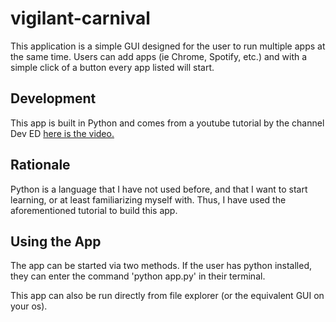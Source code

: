 # vigilant-carnival

This application is a simple GUI designed for the user to run multiple apps at the same time. Users can add apps (ie Chrome, Spotify, etc.) and with a simple click of a button every app listed will start. 

## Development
This app is built in Python and comes from a youtube tutorial by the channel Dev ED [here is the video.](https://www.youtube.com/watch?v=jE-SpRI3K5g)

## Rationale
Python is a language that I have not used before, and that I want to start learning, or at least familiarizing myself with. Thus, I have used the aforementioned tutorial to build this app. 

## Using the App
The app can be started via two methods. If the user has python installed, they can enter the command 'python app.py' in their terminal. 

This app can also be run directly from file explorer (or the equivalent GUI on your os).
